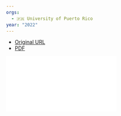 ```yaml
---
orgs:
  - 🇵🇷 University of Puerto Rico
year: "2022"
---
```



- [Original URL](https://www.frontiersin.org/journals/computer-science/articles/10.3389/fcomp.2021.769338/full)
- [PDF](pdfs/fcomp-03-769338.pdf)

![](pdfs/fcomp-03-769338.pdf)
